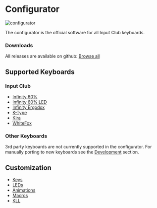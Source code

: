 # Configurator

![configurator](./images/configurator-home.png "Configurator")

The configurator is the official software for all Input Club keyboards.

### Downloads
All releases are available on github: [Browse all](https://github.com/kiibohd/configurator/releases)

## Supported Keyboards

### Input Club

- [Infinity 60%](https://input.club/devices/infinity-keyboard/)
- [Infinity 60% LED](https://input.club/devices/infinity-keyboard/)
- [Infinity Ergodox](https://input.club/devices/infinity-ergodox/)
- [K-Type](https://input.club/k-type/)
- [Kira](https://kono.store/products/kira-mechanical-keyboard)
- [WhiteFox](https://input.club/whitefox/)

### Other Keyboards

3rd party keyboards are not currently supported in the configurator.
For manually porting to new keyboards see the [Development](Development.md) section.

## Customization

 - [Keys](Configurator/Keys.md)
 - [LEDs](Configurator/Colors.md)
 - [Animations](Configurator/Animations.md)
 - [Macros](Configurator/Macros.md)
 - [KLL](Configurator/Kll.md)
